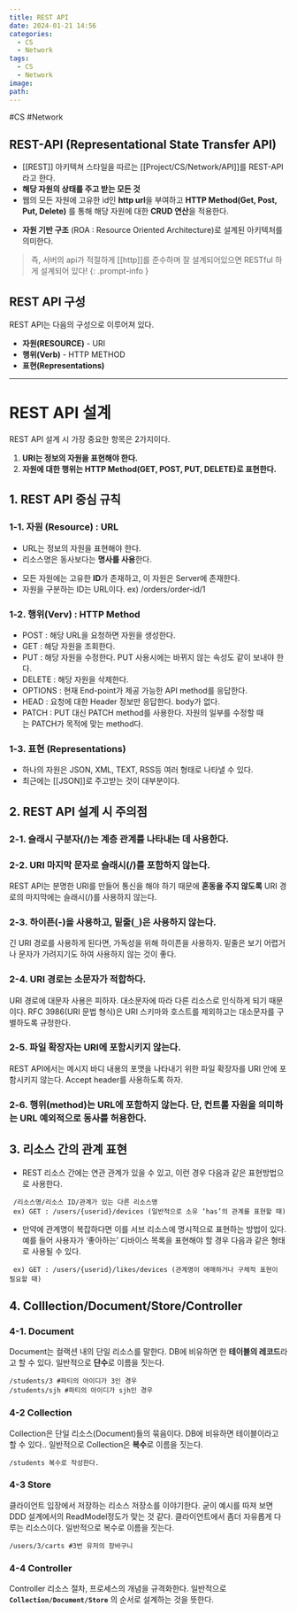```yaml
---
title: REST API
date: 2024-01-21 14:56
categories:
  - CS
  - Network
tags:
  - CS
  - Network
image: 
path:
---
```

#CS #Network 

## REST-API (Representational State Transfer API)
+ [[REST]] 아키텍쳐 스타일을 따르는 [[Project/CS/Network/API]]를 REST-API라고 한다.
+ **해당 자원의 상태를 주고 받는 모든 것**
+ 웹의 모든 자원에 고유한 id인 **http url**을 부여하고 **HTTP Method(Get, Post, Put, Delete)** 를 통해 해당 자원에 대한 **CRUD 연산**을 적용한다.
- **자원 기반 구조** (ROA : Resource Oriented Architecture)로 설계된 아키텍처를 의미한다.

> 즉, 서버의 api가 적절하게 [[http]]를 준수하며 잘 설계되어있으면 RESTful 하게 설계되어 있다!
{: .prompt-info }

## REST API 구성
REST API는 다음의 구성으로 이루어져 있다.

- **자원(RESOURCE)** - URI
- **행위(Verb)** - HTTP METHOD
- **표현(Representations)**

---
# REST API 설계
REST API 설계 시 가장 중요한 항목은 2가지이다.

1. **URI는 정보의 자원을 표현해야 한다.**
2. **자원에 대한 행위는 HTTP Method(GET, POST, PUT, DELETE)로 표현한다.**

## 1. REST API 중심 규칙
### 1-1. 자원 (Resource) : URL
+ URL는 정보의 자원을 표현해야 한다. 
+ 리소스명은 동사보다는 **명사를 사용**한다.
- 모든 자원에는 고유한 **ID**가 존재하고, 이 자원은 Server에 존재한다.
- 자원을 구분하는 ID는 URL이다. ex) /orders/order-id/1

### 1-2. 행위(Verv) : HTTP Method
+ POST : 해당 URL을 요청하면 자원을 생성한다.
+ GET : 해당 자원을 조회한다.
+ PUT : 해당 자원을 수정한다. PUT 사용시에는 바뀌지 않는 속성도 같이 보내야 한다.
+ DELETE : 해당 자원을 삭제한다.
+ OPTIONS : 현재 End-point가 제공 가능한 API method를 응답한다.
+ HEAD : 요청에 대한 Header 정보만 응답한다. body가 없다.
+ PATCH : PUT 대신 PATCH method를 사용한다. 자원의 일부를 수정할 때는 PATCH가 목적에 맞는 method다.


### 1-3. 표현 (Representations)

- 하나의 자원은 JSON, XML, TEXT, RSS등 여러 형태로 나타낼 수 있다.
- 최근에는 [[JSON]]로 주고받는 것이 대부분이다.

## 2. REST API 설계 시 주의점
### 2-1. 슬래시 구분자(/)는 계층 관계를 나타내는 데 사용한다.
### 2-2. URI 마지막 문자로 슬래시(/)를 포함하지 않는다.
REST API는 분명한 URI를 만들어 통신을 해야 하기 때문에 **혼동을 주지 않도록** URI 경로의 마지막에는 슬래시(/)를 사용하지 않는다.

### 2-3. 하이픈(-)을 사용하고, 밑줄(`_`)은 사용하지 않는다.
긴 URI 경로를 사용하게 된다면, 가독성을 위해 하이픈을 사용하자. 밑줄은 보기 어렵거나 문자가 가려지기도 하여 사용하지 않는 것이 좋다.

### 2-4. URI 경로는 소문자가 적합하다.
URI 경로에 대문자 사용은 피하자. 대소문자에 따라 다른 리소스로 인식하게 되기 때문이다. RFC 3986(URI 문법 형식)은 URI 스키마와 호스트를 제외하고는 대소문자를 구별하도록 규정한다.

### 2-5. 파일 확장자는 URI에 포함시키지 않는다.
REST API에서는 메시지 바디 내용의 포맷을 나타내기 위한 파일 확장자를 URI 안에 포함시키지 않는다. Accept header를 사용하도록 하자.

### 2-6. 행위(method)는 URL에 포함하지 않는다. 단, 컨트롤 자원을 의미하는 URL 예외적으로 동사를 허용한다.


## 3. 리소스 간의 관계 표현
+ REST 리소스 간에는 연관 관계가 있을 수 있고, 이런 경우 다음과 같은 표현방법으로 사용한다.

```
 /리소스명/리소스 ID/관계가 있는 다른 리소스명
 ex) GET : /users/{userid}/devices (일반적으로 소유 ‘has’의 관계를 표현할 때)
```

+ 만약에 관계명이 복잡하다면 이를 서브 리소스에 명시적으로 표현하는 방법이 있다. 예를 들어 사용자가 ‘좋아하는’ 디바이스 목록을 표현해야 할 경우 다음과 같은 형태로 사용될 수 있다.

```
 ex) GET : /users/{userid}/likes/devices (관계명이 애매하거나 구체적 표현이 필요할 때)
```

## 4. Colllection/Document/Store/Controller
### 4-1. Document
Document는 컬랙션 내의 단일 리소스를 말한다. DB에 비유하면 한 **테이블의 레코드**라고 할 수 있다. 일반적으로 **단수**로 이름을 짓는다.

```
/students/3 #파티의 아이디가 3인 경우
/students/sjh #파티의 아이디가 sjh인 경우
```

### 4-2 Collection
Collection은 단일 리소스(Document)들의 묶음이다. DB에 비유하면 테이블이라고 할 수 있다.. 일반적으로 Collection은 **복수**로 이름을 짓는다.

```
/students 복수로 작성한다.
```

### 4-3 Store
클라이언트 입장에서 저장하는 리소스 저장소를 이야기한다. 굳이 예시를 따져 보면 DDD 설계에서의 ReadModel정도가 맞는 것 같다. 클라이언트에서 좀더 자유롭게 다루는 리소스이다. 일반적으로 복수로 이름을 짓는다.

```
/users/3/carts #3번 유저의 장바구니
```

### 4-4 Controller
Controller 리소스 절차, 프로세스의 개념을 규격화한다. 일반적으로 **`Collection/Document/Store`** 의 순서로 설계하는 것을 뜻한다.